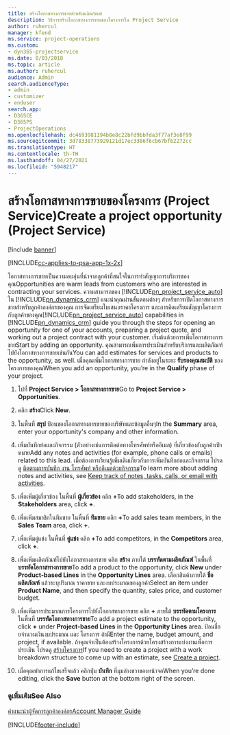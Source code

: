 ```yaml
---
title: สร้างโอกาสทางการขายสำหรับผลิตภัณฑ์
description: วิธีการสร้างโอกาสทางการขายของโครงการใน Project Service
author: ruhercul
manager: kfend
ms.service: project-operations
ms.custom:
- dyn365-projectservice
ms.date: 8/03/2018
ms.topic: article
ms.author: ruhercul
audience: Admin
search.audienceType:
- admin
- customizer
- enduser
search.app:
- D365CE
- D365PS
- ProjectOperations
ms.openlocfilehash: dc4693981194b8e8c22bfd9bbfda3f77af3e8f99
ms.sourcegitcommit: 3d78338773929121d17ec3386f6cb67bfb2272cc
ms.translationtype: HT
ms.contentlocale: th-TH
ms.lasthandoff: 04/27/2021
ms.locfileid: "5948217"
---
```

# <a name="create-a-project-opportunity-project-service"></a><span data-ttu-id="33045-103">สร้างโอกาสทางการขายของโครงการ (Project Service)</span><span class="sxs-lookup"><span data-stu-id="33045-103">Create a project opportunity (Project Service)</span></span>

[!include [banner](../includes/psa-now-project-operations.md)]

[!INCLUDE[cc-applies-to-psa-app-1x-2x](../includes/cc-applies-to-psa-app-1x-2x.md)]

<span data-ttu-id="33045-104">โอกาสทางการขายเป็นความอบอุ่นที่นำจากลูกค้าที่สนใจในการทำสัญญาการบริการของคุณ</span><span class="sxs-lookup"><span data-stu-id="33045-104">Opportunities are warm leads from customers who are interested in contracting your services.</span></span> <span data-ttu-id="33045-105">ความสามารถของ [!INCLUDE[pn_project_service_auto](../includes/pn-project-service-auto.md)] ใน [!INCLUDE[pn_dynamics_crm](../includes/pn-dynamics-crm.md)] แนะนำคุณผ่านขั้นตอนต่างๆ สำหรับการเปิดโอกาสทางการขายสำหรับลูกค้าองค์กรของคุณ การจัดเตรียมใบเสนอราคาโครงการ และการคิดเตรียมสัญญาโครงการกับลูกค้าของคุณ</span><span class="sxs-lookup"><span data-stu-id="33045-105">[!INCLUDE[pn_project_service_auto](../includes/pn-project-service-auto.md)] capabilities in [!INCLUDE[pn_dynamics_crm](../includes/pn-dynamics-crm.md)] guide you through the steps for opening an opportunity for one of your accounts, preparing a project quote, and working out a project contract with your customer.</span></span> <span data-ttu-id="33045-106">เริ่มต้นด้วยการเพิ่มโอกาสทางการขาย</span><span class="sxs-lookup"><span data-stu-id="33045-106">Start by adding an opportunity.</span></span> <span data-ttu-id="33045-107">คุณสามารถเพิ่มการประเมินสำหรับบริการและผลิตภัณฑ์ไปยังโอกาสทางการขายเช่นกัน</span><span class="sxs-lookup"><span data-stu-id="33045-107">You can add estimates for services and products to the opportunity, as well.</span></span> <span data-ttu-id="33045-108">เมื่อคุณเพิ่มโอกาสทางการขาย กำลังอยู่ในระยะ **รับรองคุณสมบัติ** ของโครงการของคุณ</span><span class="sxs-lookup"><span data-stu-id="33045-108">When you add an opportunity, you’re in the **Qualify** phase of your project.</span></span>  
  
1.  <span data-ttu-id="33045-109">ไปที่ **Project Service > โอกาสทางการขาย**</span><span class="sxs-lookup"><span data-stu-id="33045-109">Go to **Project Service > Opportunities**.</span></span>  
  
2.  <span data-ttu-id="33045-110">คลิก **สร้าง**</span><span class="sxs-lookup"><span data-stu-id="33045-110">Click **New**.</span></span>  
  
3.  <span data-ttu-id="33045-111">ในพื้นที่ **สรุป** ป้อนของโอกาสทางการขายของบริษัทและข้อมูลอื่นๆ</span><span class="sxs-lookup"><span data-stu-id="33045-111">In the **Summary** area, enter your opportunity's company and other information.</span></span>  
  
4.  <span data-ttu-id="33045-112">เพิ่มบันทึกย่อและกิจกรรม (ตัวอย่างเช่นการติดต่อทางโทรศัพท์หรืออีเมล) ที่เกี่ยวข้องกับลูกค้าเป้าหมาย</span><span class="sxs-lookup"><span data-stu-id="33045-112">Add any notes and activities (for example, phone calls or emails) related to this lead.</span></span> <span data-ttu-id="33045-113">เมื่อต้องการเรียนรู้เพิ่มเติมเกี่ยวกับการเพิ่มบันทึกย่อและกิจกรรม โปรดดู [ติดตามการบันทึก งาน โทรศัพท์ หรืออีเมลด้วยกิจกรรม](/dynamics365/customerengagement/on-premises/basics/work-with-activities)</span><span class="sxs-lookup"><span data-stu-id="33045-113">To learn more about adding notes and activities, see [Keep track of notes, tasks, calls, or email with activities](/dynamics365/customerengagement/on-premises/basics/work-with-activities).</span></span>  
  
5.  <span data-ttu-id="33045-114">เพื่อเพิ่มผู้เกี่ยวข้อง ในพื้นที่ **ผู้เกี่ยวข้อง** คลิก **+**</span><span class="sxs-lookup"><span data-stu-id="33045-114">To add stakeholders, in the **Stakeholders** area, click **+**.</span></span>  
  
6.  <span data-ttu-id="33045-115">เพื่อเพิ่มสมาชิกในทีมขาย ในพื้นที่ **ทีมขาย** คลิก **+**</span><span class="sxs-lookup"><span data-stu-id="33045-115">To add sales team members, in the **Sales Team** area, click **+**.</span></span>  
  
7.  <span data-ttu-id="33045-116">เพื่อเพิ่มคู่แข่ง ในพื้นที่ **คู่แข่ง** คลิก **+**</span><span class="sxs-lookup"><span data-stu-id="33045-116">To add competitors, in the **Competitors** area, click **+**.</span></span>  
  
8.  <span data-ttu-id="33045-117">เพื่อเพิ่มผลิตภัณฑ์ไปยังโอกาสทางการขาย คลิก **สร้าง** ภายใต้ **บรรทัดตามผลิตภัณฑ์** ในพื้นที่ **บรรทัดโอกาสทางการขาย**</span><span class="sxs-lookup"><span data-stu-id="33045-117">To add a product to the opportunity, click **New** under **Product-based Lines** in the **Opportunity Lines** area.</span></span> <span data-ttu-id="33045-118">เลือกสินค้าภายใต้ **ชื่อผลิตภัณฑ์** แล้วระบุปริมาณ ราคาขาย และงบประมาณของลูกค้า</span><span class="sxs-lookup"><span data-stu-id="33045-118">Select an item under **Product Name**, and then specify the quantity, sales price, and customer budget.</span></span>  
  
9. <span data-ttu-id="33045-119">เพื่อเพิ่มการประมาณการโครงการไปยังโอกาสทางการขาย คลิก **+** ภายใต้ **บรรทัดตามโครงการ** ในพื้นที่ **บรรทัดโอกาสทางการขาย**</span><span class="sxs-lookup"><span data-stu-id="33045-119">To add a project estimate to the opportunity, click **+** under **Project-based Lines** in the **Opportunity Lines** area.</span></span> <span data-ttu-id="33045-120">ป้อนชื่อ ยจำนวนเงินงบประมาณ และ โครงการ ถ้ามี</span><span class="sxs-lookup"><span data-stu-id="33045-120">Enter the name, budget amount, and project, if available.</span></span> <span data-ttu-id="33045-121">ถ้าคุณจำเป็นต้องสร้างโครงการด้วยโครงสร้างการแบ่งงานเพื่อการประเมิน โปรดดู [สร้างโครงการ](../psa/create-project.md)</span><span class="sxs-lookup"><span data-stu-id="33045-121">If you need to create a project with a work breakdown structure to come up with an estimate, see [Create a project](../psa/create-project.md).</span></span>  
  
10. <span data-ttu-id="33045-122">เมื่อคุณทำการแก้ไขเสร็จแล้ว คลิกปุ่ม **บันทึก** ที่มุมล่างขวาของหน้าจอ</span><span class="sxs-lookup"><span data-stu-id="33045-122">When you’re done editing, click the **Save** button at the bottom right of the screen.</span></span>  
  
### <a name="see-also"></a><span data-ttu-id="33045-123">ดูเพิ่มเติม</span><span class="sxs-lookup"><span data-stu-id="33045-123">See Also</span></span>  
 [<span data-ttu-id="33045-124">คำแนะนำผู้จัดการลูกค้าองค์กร</span><span class="sxs-lookup"><span data-stu-id="33045-124">Account Manager Guide</span></span>](../psa/account-manager-guide.md)


[!INCLUDE[footer-include](../includes/footer-banner.md)]